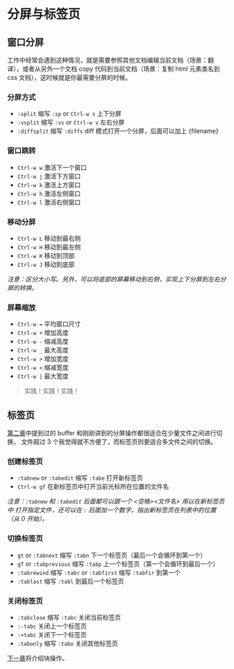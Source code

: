 # 分屏与标签页

## 窗口分屏

工作中经常会遇到这种情况，就是需要参照其他文档编辑当前文档（场景：翻译），或者从另外一个文档
copy 代码到当前文档（场景：复制 html 元素类名到 css 文档），这时候就是你最需要分屏的时候。

### 分屏方式

- `:split` 缩写 `:sp` or `Ctrl-w s` 上下分屏
- `:vsplit` 缩写 `:vs` or `Ctrl-w v` 左右分屏
- `:diffsplit` 缩写 `:diffs` diff 模式打开一个分屏，后面可以加上 {filename}

### 窗口跳转

- `Ctrl-w w` 激活下一个窗口
- `Ctrl-w j` 激活下方窗口
- `Ctrl-w k` 激活上方窗口
- `Ctrl-w h` 激活左侧窗口
- `Ctrl-w l` 激活右侧窗口

### 移动分屏

- `Ctrl-w L` 移动到最右侧
- `Ctrl-w H` 移动到最左侧
- `Ctrl-w K` 移动到顶部
- `Ctrl-w J` 移动到底部

_注意：区分大小写。另外，可以将底部的屏幕移动到右侧，实现上下分屏到左右分屏的转换。_

### 屏幕缩放

- `Ctrl-w =` 平均窗口尺寸
- `Ctrl-w +` 增加高度
- `Ctrl-w -` 缩减高度
- `Ctrl-w _` 最大高度
- `Ctrl-w >` 增加宽度
- `Ctrl-w <` 缩减宽度
- `Ctrl-w |` 最大宽度

> 实践！实践！实践！

## 标签页

[第二章](file-two.md)中提到过的 buffer 和刚刚讲到的分屏操作都很适合在少量文件之间进行切换，
文件超过 3 个我觉得就不方便了，而标签页则更适合多文件之间的切换。

### 创建标签页

- `:tabnew` or `:tabedit` 缩写 `:tabe` 打开新标签页
- `Ctrl-w gf` 在新标签页中打开当前光标所在位置的文件名

_注意：`:tabnew` 和 `:tabedit` 后面都可以跟一个 <空格><文件名> 用以在新标签页中
打开指定文件，还可以在 `:` 后面加一个数字，指出新标签页在列表中的位置（从 0 开始）。_

### 切换标签页

- `gt` or `:tabnext` 缩写 `:tabn` 下一个标签页（最后一个会循环到第一个）
- `gT` or `:tabprevious` 缩写 `:tabp` 上一个标签页（第一个会循环到最后一个）
- `:tabrewind` 缩写 `:tabr` or `:tabfirst` 缩写 `:tabfir` 到第一个
- `:tablast` 缩写 `:tabl` 到最后一个标签页

### 关闭标签页

- `:tabclose` 缩写 `:tabc` 关闭当前标签页
- `:-tabc` 关闭上一个标签页
- `:+tabc` 关闭下一个标签页
- `:tabonly` 缩写 `:tabo` 关闭其他标签页

[下一章](file-six.md)将介绍块操作。
